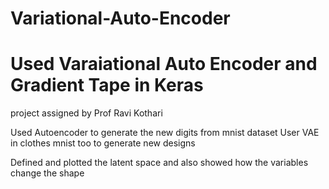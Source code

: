 # Variational-Auto-Encoder
# Used Varaiational Auto Encoder and Gradient Tape in Keras

project assigned by Prof Ravi Kothari

Used Autoencoder to generate the new digits from mnist dataset 
User VAE in clothes mnist too to generate new designs

Defined and plotted the latent space and also showed how the variables change the shape
